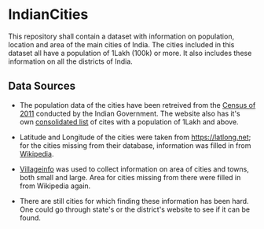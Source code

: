 # IndianCities
This repository shall contain a dataset with information on population, location
and area of the main cities of India. The cities included in this dataset all
have a population of 1Lakh (100k) or more. It also includes these information on
all the districts of India.

## Data Sources

* The population data of the cities have been retreived from the [Census of
  2011][census] conducted by the Indian Government. The website also has it's
  own [consolidated list][1lcities_pdf] of cites with a population of 1Lakh and
  above.

* Latitude and Longitude of the cities were taken from https://latlong.net; for
  the cities missing from their database, information was filled in from
  [Wikipedia](https://en.wikipedia.org).

* [Villageinfo](https://villageinfo.in) was used to collect information on area
  of cities and towns, both small and large. Area for cities missing from there
  were filled in from Wikipedia again.

* There are still cities for which finding these information has been hard. One
  could go through state's or the district's website to see if it can be found.



[census]: https://censusindia.gov.in/pca/pcadata/pca.html
[1lcities_pdf]: https://www.censusindia.gov.in/2011-prov-results/paper2/data_files/India2/Table_2_PR_Cities_1Lakh_and_Above.pdf
